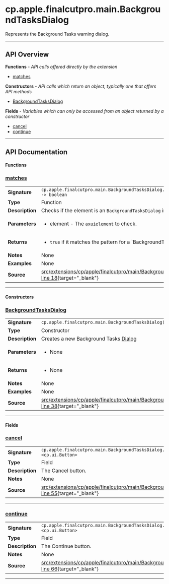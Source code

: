# cp.apple.finalcutpro.main.BackgroundTasksDialog

Represents the Background Tasks warning dialog.

---

## API Overview
**Functions** - _API calls offered directly by the extension_
 * [matches](#matches)

**Constructors** - _API calls which return an object, typically one that offers API methods_
 * [BackgroundTasksDialog](#backgroundtasksdialog)

**Fields** - _Variables which can only be accessed from an object returned by a constructor_
 * [cancel](#cancel)
 * [continue](#continue)


---

## API Documentation

#### Functions


### [matches](#matches)

|                                             |                                                                                     |
| --------------------------------------------|-------------------------------------------------------------------------------------|
| **Signature**                               | `cp.apple.finalcutpro.main.BackgroundTasksDialog.matches(element) -> boolean`                                                                    |
| **Type**                                    | Function                                                                     |
| **Description**                             | Checks if the element is an `BackgroundTasksDialog` instance.                                                                     |
| **Parameters**                              | <ul><li>element - The `axuielement` to check.</li></ul> |
| **Returns**                                 | <ul><li>`true` if it matches the pattern for a `BackgroundTasksDialog``.</li></ul>          |
| **Notes**                                   | None |
| **Examples**                                | None |
| **Source**                                  | [src/extensions/cp/apple/finalcutpro/main/BackgroundTasksDialog.lua line 18](https://github.com/CommandPost/CommandPost/blob/develop/src/extensions/cp/apple/finalcutpro/main/BackgroundTasksDialog.lua#L18){target="_blank"} |

---

#### Constructors


### [BackgroundTasksDialog](#backgroundtasksdialog)

|                                             |                                                                                     |
| --------------------------------------------|-------------------------------------------------------------------------------------|
| **Signature**                               | `cp.apple.finalcutpro.main.BackgroundTasksDialog(cpApp)`                                                                    |
| **Type**                                    | Constructor                                                                     |
| **Description**                             | Creates a new Background Tasks [Dialog](cp.ui.Dialog.md)                                                                     |
| **Parameters**                              | <ul><li>None</li></ul> |
| **Returns**                                 | <ul><li>None</li></ul>          |
| **Notes**                                   | None |
| **Examples**                                | None |
| **Source**                                  | [src/extensions/cp/apple/finalcutpro/main/BackgroundTasksDialog.lua line 38](https://github.com/CommandPost/CommandPost/blob/develop/src/extensions/cp/apple/finalcutpro/main/BackgroundTasksDialog.lua#L38){target="_blank"} |

---

#### Fields


### [cancel](#cancel)

|                                             |                                                                                     |
| --------------------------------------------|-------------------------------------------------------------------------------------|
| **Signature**                               | `cp.apple.finalcutpro.main.BackgroundTasksDialog.cancel <cp.ui.Button>`                                                                    |
| **Type**                                    | Field                                                                     |
| **Description**                             | The Cancel button.                                                                     |
| **Notes**                                   | None |
| **Source**                                  | [src/extensions/cp/apple/finalcutpro/main/BackgroundTasksDialog.lua line 55](https://github.com/CommandPost/CommandPost/blob/develop/src/extensions/cp/apple/finalcutpro/main/BackgroundTasksDialog.lua#L55){target="_blank"} |

---


### [continue](#continue)

|                                             |                                                                                     |
| --------------------------------------------|-------------------------------------------------------------------------------------|
| **Signature**                               | `cp.apple.finalcutpro.main.BackgroundTasksDialog.continue <cp.ui.Button>`                                                                    |
| **Type**                                    | Field                                                                     |
| **Description**                             | The Continue button.                                                                     |
| **Notes**                                   | None |
| **Source**                                  | [src/extensions/cp/apple/finalcutpro/main/BackgroundTasksDialog.lua line 66](https://github.com/CommandPost/CommandPost/blob/develop/src/extensions/cp/apple/finalcutpro/main/BackgroundTasksDialog.lua#L66){target="_blank"} |

---

